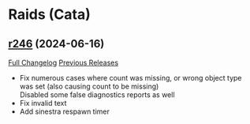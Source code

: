 # <DBM Mod> Raids (Cata)

## [r246](https://github.com/DeadlyBossMods/DBM-Cataclysm/tree/r246) (2024-06-16)
[Full Changelog](https://github.com/DeadlyBossMods/DBM-Cataclysm/compare/r244...r246) [Previous Releases](https://github.com/DeadlyBossMods/DBM-Cataclysm/releases)

- Fix numerous cases where count was missing, or wrong object type was set (also causing count to be missing)  
    Disabled some false diagnostics reports as well  
- Fix invalid text  
- Add sinestra respawn timer  
